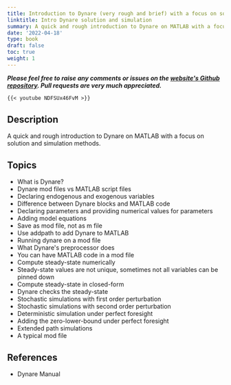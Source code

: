 ```yaml
---
title: Introduction to Dynare (very rough and brief) with a focus on solution and simulation methods
linktitle: Intro Dynare solution and simulation
summary: A quick and rough introduction to Dynare on MATLAB with a focus on solution and simulation methods.
date: '2022-04-18'
type: book
draft: false
toc: true
weight: 1
---
```

***Please feel free to raise any comments or issues on the [website's Github repository](https://github.com/wmutschl/mutschler.eu). Pull requests are very much appreciated.***

```md
{{< youtube NDFSUx46FvM >}}
```

## Description
A quick and rough introduction to Dynare on MATLAB with a focus on solution and simulation methods.

## Topics
- What is Dynare?
- Dynare mod files vs MATLAB script files
- Declaring endogenous and exogenous variables
- Difference between Dynare blocks and MATLAB code
- Declaring parameters and providing numerical values for parameters
- Adding model equations
- Save as mod file, not as m file
- Use addpath to add Dynare to MATLAB
- Running dynare on a mod file
- What Dynare's preprocessor does
- You can have MATLAB code in a mod file
- Compute steady-state numerically
- Steady-state values are not unique, sometimes not all variables can be pinned down
- Compute steady-state in closed-form
- Dynare checks the steady-state
- Stochastic simulations with first order perturbation
- Stochastic simulations with second order perturbation
- Deterministic simulation under perfect foresight
- Adding the zero-lower-bound under perfect foresight
- Extended path simulations
- A typical mod file

## References
- Dynare Manual